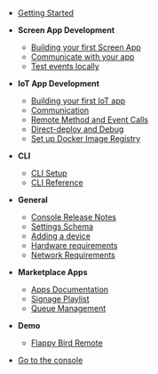 
* [Getting Started](/getting-started)

* **Screen App Development**
  * [Building your first Screen App](/app-development/building-your-first-screen-app.md)
  * [Communicate with your app](/app-development/communication.md)
  * [Test events locally](/app-development/testing-events-locally.md)
* **IoT App Development**
  * [Building your first IoT app](/iot-development/creating-your-first-iot-app.md)
  * [Communication](/iot-development/communication.md)
  * [Remote Method and Event Calls](/iot-development/remote-events.md)
  * [Direct-deploy and Debug](/iot-development/direct-deploy-debug.md)
  * [Set up Docker Image Registry](/iot-development/setup-docker-image-registry.md)
* **CLI**
  * [CLI Setup](cli/setup.md)
  * [CLI Reference](/cli/reference.md)
* **General**
  * [Console Release Notes](/console/releasenotes/)
  * [Settings Schema](/general/schema.md)
  * [Adding a device](/general/adding-device.md)
  * [Hardware requirements](/general/hardware-requirements.md)
  * [Network Requirements](/general/network-requirements.md)
* **Marketplace Apps**
  * [Apps Documentation](/apps/)
  * [Signage Playlist](/apps/signage/)
  * [Queue Management](/apps/queue/setting-up)
* **Demo**
  * [Flappy Bird Remote](/demo/flappy-bird)

* [Go to the console](https://console.omborigrid.com/)
